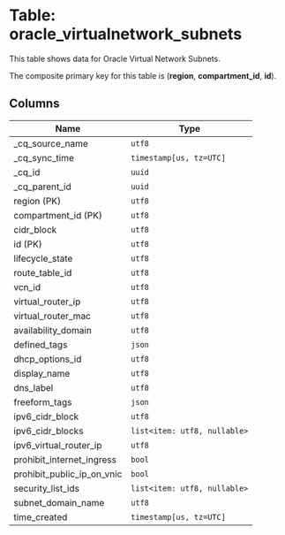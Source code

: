 # Table: oracle_virtualnetwork_subnets

This table shows data for Oracle Virtual Network Subnets.

The composite primary key for this table is (**region**, **compartment_id**, **id**).

## Columns

| Name          | Type          |
| ------------- | ------------- |
|_cq_source_name|`utf8`|
|_cq_sync_time|`timestamp[us, tz=UTC]`|
|_cq_id|`uuid`|
|_cq_parent_id|`uuid`|
|region (PK)|`utf8`|
|compartment_id (PK)|`utf8`|
|cidr_block|`utf8`|
|id (PK)|`utf8`|
|lifecycle_state|`utf8`|
|route_table_id|`utf8`|
|vcn_id|`utf8`|
|virtual_router_ip|`utf8`|
|virtual_router_mac|`utf8`|
|availability_domain|`utf8`|
|defined_tags|`json`|
|dhcp_options_id|`utf8`|
|display_name|`utf8`|
|dns_label|`utf8`|
|freeform_tags|`json`|
|ipv6_cidr_block|`utf8`|
|ipv6_cidr_blocks|`list<item: utf8, nullable>`|
|ipv6_virtual_router_ip|`utf8`|
|prohibit_internet_ingress|`bool`|
|prohibit_public_ip_on_vnic|`bool`|
|security_list_ids|`list<item: utf8, nullable>`|
|subnet_domain_name|`utf8`|
|time_created|`timestamp[us, tz=UTC]`|